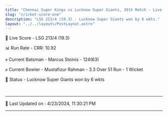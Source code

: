 ```yaml
---
title: "Chennai Super Kings vs Lucknow Super Giants, 39th Match - Live Cricket Score"
slug: "cricket-score-one"
description: "LSG 213/4 (19.3) - Lucknow Super Giants won by 6 wkts."
layout: "../../layouts/PostLayout.astro"
---
```


🔴 Live Score - LSG 213/4 (19.3)  

📊 Run Rate - CRR: 10.92  

✊ Current Batsman - Marcus Stoinis - 124(63)  

✊ Current Bowler - Mustafizur Rahman - 3.3 Over 51 Run - 1 Wicket  

📑 Status - Lucknow Super Giants won by 6 wkts

<br />

***

📝 Last Updated on : 4/23/2024, 11:30:21 PM

***

